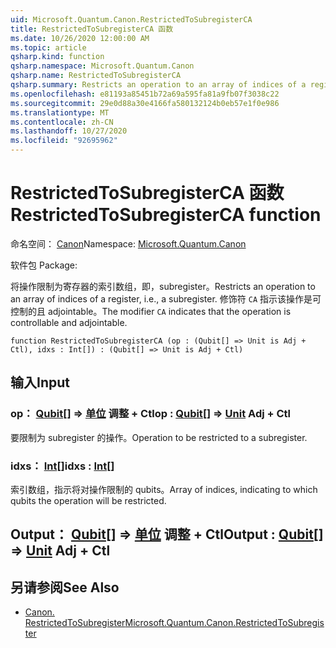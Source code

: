 ```yaml
---
uid: Microsoft.Quantum.Canon.RestrictedToSubregisterCA
title: RestrictedToSubregisterCA 函数
ms.date: 10/26/2020 12:00:00 AM
ms.topic: article
qsharp.kind: function
qsharp.namespace: Microsoft.Quantum.Canon
qsharp.name: RestrictedToSubregisterCA
qsharp.summary: Restricts an operation to an array of indices of a register, i.e., a subregister. The modifier `CA` indicates that the operation is controllable and adjointable.
ms.openlocfilehash: e81193a85451b72a69a595fa81a9fb07f3038c22
ms.sourcegitcommit: 29e0d88a30e4166fa580132124b0eb57e1f0e986
ms.translationtype: MT
ms.contentlocale: zh-CN
ms.lasthandoff: 10/27/2020
ms.locfileid: "92695962"
---
```

# <a name="restrictedtosubregisterca-function"></a><span data-ttu-id="2b3d1-102">RestrictedToSubregisterCA 函数</span><span class="sxs-lookup"><span data-stu-id="2b3d1-102">RestrictedToSubregisterCA function</span></span>

<span data-ttu-id="2b3d1-103">命名空间： [Canon](xref:Microsoft.Quantum.Canon)</span><span class="sxs-lookup"><span data-stu-id="2b3d1-103">Namespace: [Microsoft.Quantum.Canon](xref:Microsoft.Quantum.Canon)</span></span>

<span data-ttu-id="2b3d1-104">软件包 [](https://nuget.org/packages/)</span><span class="sxs-lookup"><span data-stu-id="2b3d1-104">Package: [](https://nuget.org/packages/)</span></span>


<span data-ttu-id="2b3d1-105">将操作限制为寄存器的索引数组，即，subregister。</span><span class="sxs-lookup"><span data-stu-id="2b3d1-105">Restricts an operation to an array of indices of a register, i.e., a subregister.</span></span>
<span data-ttu-id="2b3d1-106">修饰符 `CA` 指示该操作是可控制的且 adjointable。</span><span class="sxs-lookup"><span data-stu-id="2b3d1-106">The modifier `CA` indicates that the operation is controllable and adjointable.</span></span>

```qsharp
function RestrictedToSubregisterCA (op : (Qubit[] => Unit is Adj + Ctl), idxs : Int[]) : (Qubit[] => Unit is Adj + Ctl)
```


## <a name="input"></a><span data-ttu-id="2b3d1-107">输入</span><span class="sxs-lookup"><span data-stu-id="2b3d1-107">Input</span></span>

### <a name="op--qubit--unit-adj--ctl"></a><span data-ttu-id="2b3d1-108">op： [Qubit](xref:microsoft.quantum.lang-ref.qubit)[] => [单位](xref:microsoft.quantum.lang-ref.unit) 调整 + Ctl</span><span class="sxs-lookup"><span data-stu-id="2b3d1-108">op : [Qubit](xref:microsoft.quantum.lang-ref.qubit)[] => [Unit](xref:microsoft.quantum.lang-ref.unit) Adj + Ctl</span></span>

<span data-ttu-id="2b3d1-109">要限制为 subregister 的操作。</span><span class="sxs-lookup"><span data-stu-id="2b3d1-109">Operation to be restricted to a subregister.</span></span>


### <a name="idxs--int"></a><span data-ttu-id="2b3d1-110">idxs： [Int](xref:microsoft.quantum.lang-ref.int)[]</span><span class="sxs-lookup"><span data-stu-id="2b3d1-110">idxs : [Int](xref:microsoft.quantum.lang-ref.int)[]</span></span>

<span data-ttu-id="2b3d1-111">索引数组，指示将对操作限制的 qubits。</span><span class="sxs-lookup"><span data-stu-id="2b3d1-111">Array of indices, indicating to which qubits the operation will be restricted.</span></span>



## <a name="output--qubit--unit-adj--ctl"></a><span data-ttu-id="2b3d1-112">Output： [Qubit](xref:microsoft.quantum.lang-ref.qubit)[] => [单位](xref:microsoft.quantum.lang-ref.unit) 调整 + Ctl</span><span class="sxs-lookup"><span data-stu-id="2b3d1-112">Output : [Qubit](xref:microsoft.quantum.lang-ref.qubit)[] => [Unit](xref:microsoft.quantum.lang-ref.unit) Adj + Ctl</span></span>



## <a name="see-also"></a><span data-ttu-id="2b3d1-113">另请参阅</span><span class="sxs-lookup"><span data-stu-id="2b3d1-113">See Also</span></span>

- [<span data-ttu-id="2b3d1-114">Canon. RestrictedToSubregister</span><span class="sxs-lookup"><span data-stu-id="2b3d1-114">Microsoft.Quantum.Canon.RestrictedToSubregister</span></span>](xref:Microsoft.Quantum.Canon.RestrictedToSubregister)